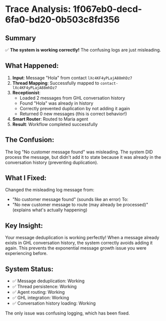 # Trace Analysis: 1f067eb0-decd-6fa0-bd20-0b503c8fd356

## Summary
✅ **The system is working correctly!** The confusing logs are just misleading.

## What Happened:
1. **Input**: Message "Hola" from contact `lXc4KF4yPLajA88mhDz7`
2. **Thread Mapping**: Successfully mapped to `contact-lXc4KF4yPLajA88mhDz7`
3. **Receptionist**: 
   - Loaded 2 messages from GHL conversation history
   - Found "Hola" was already in history
   - Correctly prevented duplication by not adding it again
   - Returned 0 new messages (this is correct behavior!)
4. **Smart Router**: Routed to Maria agent
5. **Result**: Workflow completed successfully

## The Confusion:
The log "No customer message found" was misleading. The system DID process the message, but didn't add it to state because it was already in the conversation history (preventing duplication).

## What I Fixed:
Changed the misleading log message from:
- "No customer message found" (sounds like an error)
To:
- "No new customer message to route (may already be processed)" (explains what's actually happening)

## Key Insight:
Your message deduplication is working perfectly! When a message already exists in GHL conversation history, the system correctly avoids adding it again. This prevents the exponential message growth issue you were experiencing before.

## System Status:
- ✅ Message deduplication: Working
- ✅ Thread persistence: Working  
- ✅ Agent routing: Working
- ✅ GHL integration: Working
- ✅ Conversation history loading: Working

The only issue was confusing logging, which has been fixed.